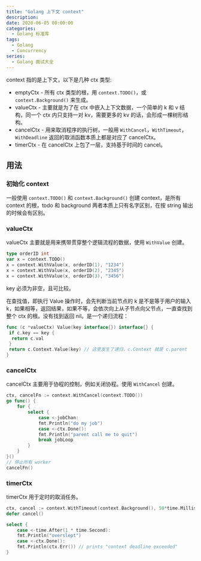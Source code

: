 ```yaml
---
title: "Golang 上下文 context"
description: 
date: 2020-06-05 00:00:00
categories:
  - Golang 标准库
tags:
  - Golang
  - Concurrency
series:	
  - Golang 面试大全
---
```


context 指的是上下文，以下是几种 ctx 类型:

- emptyCtx - 所有 ctx 类型的根，用 `context.TODO()`，或 `context.Background()` 来生成。
- valueCtx - 主要就是为了在 ctx 中嵌入上下文数据，一个简单的 k 和 v 结构，同一个 ctx 内只支持一对 kv，需要更多的 kv 的话，会形成一棵树形结构。
- cancelCtx - 用来取消程序的执行树，一般用 `WithCancel`，`WithTimeout`，`WithDeadline` 返回的取消函数本质上都是对应了 cancelCtx。
- timerCtx - 在 cancelCtx 上包了一层，支持基于时间的 cancel。

<!--more-->

## 用法

### 初始化 context

一般使用 `context.TODO()` 和 `context.Background()` 创建 context，是所有 context 的根，todo 和 background 两者本质上只有名字区别，在按 string 输出的时候会有区别。

### valueCtx

valueCtx 主要就是用来携带贯穿整个逻辑流程的数据，使用 `WithValue` 创建。

```go
type orderID int
var x = context.TODO()
x = context.WithValue(x, orderID(1), "1234")
x = context.WithValue(x, orderID(2), "2345")
x = context.WithValue(x, orderID(3), "3456")
```

key 必须为非空，且可比较。

在查找值，即执行 Value 操作时，会先判断当前节点的 k 是不是等于用户的输入 k，如果相等，返回结果，如果不等，会依次向上从子节点向父节点，一直查找到整个 ctx 的根。没有找到返回 nil。是一个递归流程：

```go
func (c *valueCtx) Value(key interface{}) interface{} {
 if c.key == key {
  return c.val
 }
 return c.Context.Value(key) // 这里发生了递归，c.Context 就是 c.parent
}
```

### cancelCtx

cancelCtx 主要用于协程的控制，例如关闭协程。使用 `WithCancel` 创建。

```go
ctx, cancelFn := context.WithCancel(context.TODO())
go func() {
    for {
        select {
            case <-jobChan:
            fmt.Println("do my job")
            case <-ctx.Done():
            fmt.Println("parent call me to quit")
            break jobLoop
        }
    }
}()
// 停止所有 worker
cancelFn()
```

### timerCtx

timerCtx 用于定时的取消任务。

```go
ctx, cancel := context.WithTimeout(context.Background(), 50*time.Millisecond)
defer cancel()

select {
    case <-time.After(1 * time.Second):
    fmt.Println("overslept")
    case <-ctx.Done():
    fmt.Println(ctx.Err()) // prints "context deadline exceeded"
}
```


